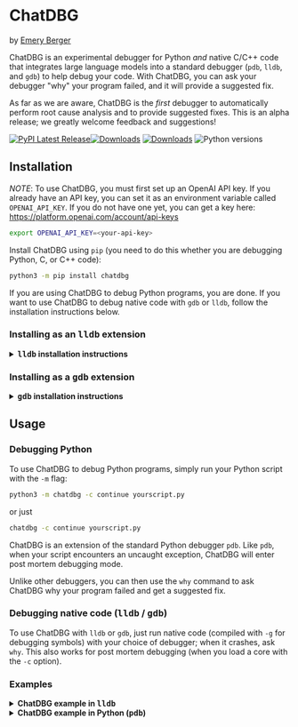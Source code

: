 # ChatDBG

by [Emery Berger](https://emeryberger.com)

ChatDBG is an experimental debugger for Python *and* native C/C++ code that integrates large language models into a standard debugger (`pdb`, `lldb`, and `gdb`) to help debug your code. With ChatDBG, you can ask your debugger "why" your program failed, and it will provide a suggested fix.

As far as we are aware, ChatDBG is the *first* debugger to automatically perform root cause analysis and to provide suggested fixes. This is an alpha release; we greatly welcome feedback and suggestions!

[![PyPI Latest Release](https://img.shields.io/pypi/v/chatdbg.svg)](https://pypi.org/project/chatdbg/)[![Downloads](https://pepy.tech/badge/chatdbg)](https://pepy.tech/project/chatdbg) [![Downloads](https://pepy.tech/badge/chatdbg/month)](https://pepy.tech/project/chatdbg) ![Python versions](https://img.shields.io/pypi/pyversions/chatdbg.svg?style=flat-square)


## Installation

*NOTE*: To use ChatDBG, you must first set up an OpenAI API key. If you
already have an API key, you can set it as an environment variable
called `OPENAI_API_KEY`. If you do not have one yet,
you can get a key here: https://platform.openai.com/account/api-keys

```bash
export OPENAI_API_KEY=<your-api-key>
```

Install ChatDBG using `pip` (you need to do this whether you are debugging Python, C, or C++ code):

```bash
python3 -m pip install chatdbg
```

If you are using ChatDBG to debug Python programs, you are done. If you want to use ChatDBG to debug native code with `gdb` or `lldb`, follow the installation instructions below.

### Installing as an <TT>lldb</TT> extension

<details>
<summary>
<B><TT>lldb</TT> installation instructions</B>
</summary>

Install ChatDBG into the `lldb` debugger by running the following command:

#### Linux

```bash
python3 -m pip install ChatDBG
python3 -c 'import chatdbg; print(f"command script import {chatdbg.__path__[0]}/chatdbg_lldb.py")' >> ~/.lldbinit
```

#### Mac

```bash
xcrun python3 -m pip install ChatDBG
xcrun python3 -c 'import chatdbg; print(f"command script import {chatdbg.__path__[0]}/chatdbg_lldb.py")' >> ~/.lldbinit
```

This will install ChatDBG as an LLVM extension.
</details>

### Installing as a <TT>gdb</TT> extension

<details>
<summary>
<B><TT>gdb</TT> installation instructions</B>
</summary>

Install ChatDBG into the `gdb` debugger by running the following command:

```bash
python3 -m pip install ChatDBG
python3 -c 'import chatdbg; print(f"source {chatdbg.__path__[0]}/chatdbg_gdb.py")' >> ~/.gdbinit
```

This will install ChatDBG as a GDB extension.
</details>

## Usage

### Debugging Python

To use ChatDBG to debug Python programs, simply run your Python script with the `-m` flag:

```bash
python3 -m chatdbg -c continue yourscript.py
```

or just

```bash
chatdbg -c continue yourscript.py
```

ChatDBG is an extension of the standard Python debugger `pdb`. Like
`pdb`, when your script encounters an uncaught exception, ChatDBG will
enter post mortem debugging mode.

Unlike other debuggers, you can then use the `why` command to ask
ChatDBG why your program failed and get a suggested fix.

### Debugging native code (<TT>lldb</TT> / <TT>gdb</TT>)

To use ChatDBG with `lldb` or `gdb`, just run native code (compiled with `-g` for debugging symbols) with your choice of debugger; when it crashes, ask `why`. This also works for post mortem debugging (when you load a core with the `-c` option).


### Examples

<details>
<summary>
<B>ChatDBG example in <TT>lldb</TT></B>
</summary>

```gdb
(ChatDBG lldb) run
Process 85494 launched: '/Users/emery/git/ChatDBG/test/a.out' (arm64)
TEST 1
TEST -422761288
TEST 0
TEST 0
TEST 0
TEST 0
TEST 0
TEST 0
Process 85494 stopped
* thread #1, queue = 'com.apple.main-thread', stop reason = EXC_BAD_ACCESS (code=1, address=0x100056200)
    frame #0: 0x0000000100002f64 a.out`foo(n=8, b=1) at test.cpp:7:22
   4     int x[] = { 1, 2, 3, 4, 5 };
   5     
   6     void foo(int n, float b) {
-> 7       cout << "TEST " << x[n * 10000] << endl;
   8     }
   9     
   10    int main()
Target 0: (a.out) stopped.
```

Ask `why` to have ChatDBG provide a helpful explanation why this program failed, and suggest a fix:


```gdb
(ChatDBG lldb) why
The root cause of this error is accessing an index of the array `x`
that is out of bounds. In `foo()`, the index is calculated as `n *
10000`, which can be much larger than the size of the array `x` (which
is only 5 elements). In the given trace, the program is trying to
access the memory address `0x100056200`, which is outside of the range
of allocated memory for the array `x`.

To fix this error, we need to ensure that the index is within the
bounds of the array. One way to do this is to check the value of `n`
before calculating the index, and ensure that it is less than the size
of the array divided by the size of the element. For example, we can
modify `foo()` as follows:

    ```
    void foo(int n, float b) {
      if (n < 0 || n >= sizeof(x)/sizeof(x[0])) {
        cout << "ERROR: Invalid index" << endl;
        return;
      }
      cout << "TEST " << x[n] << endl;
    }
    ```

This code checks if `n` is within the valid range, and prints an error
message if it is not. If `n` is within the range, the function prints
the value of the element at index `n` of `x`. With this modification,
the program will avoid accessing memory outside the bounds of the
array, and will print the expected output for valid indices.
```
</details>

<details>
<summary>
<B>ChatDBG example in Python (<TT>pdb</TT>)</B>
</summary>

```python
Traceback (most recent call last):
  File "yourscript.py", line 9, in <module>
    print(tryme(100))
  File "yourscript.py", line 4, in tryme
    if x / i > 2:
ZeroDivisionError: division by zero
Uncaught exception. Entering post mortem debugging
Running 'cont' or 'step' will restart the program
> yourscript.py(4)tryme()
-> if x / i > 2:
```

Ask `why` to have ChatDBG provide a helpful explanation why this program failed, and suggest a fix:

```python
(ChatDBG Pdb) why
The root cause of the error is that the code is attempting to
divide by zero in the line "if x / i > 2". As i ranges from 0 to 99,
it will eventually reach the value of 0, causing a ZeroDivisionError.

A possible fix for this would be to add a check for i being equal to
zero before performing the division. This could be done by adding an
additional conditional statement, such as "if i == 0: continue", to
skip over the iteration when i is zero. The updated code would look
like this:

def tryme(x):
    count = 0
    for i in range(100):
        if i == 0:
            continue
        if x / i > 2:
            count += 1
    return count

if __name__ == '__main__':
    print(tryme(100))
```

</details>

